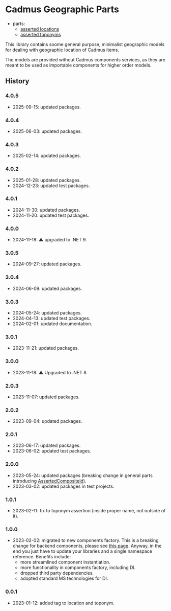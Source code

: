 # Cadmus Geographic Parts

- parts:
  - [asserted locations](docs/asserted-locations.md)
  - [asserted toponyms](docs/asserted-toponyms.md)

This library contains soome general purpose, minimalist geographic models for dealing with geographic location of Cadmus items.

The models are provided without Cadmus components services, as they are meant to be used as importable components for higher order models.

## History

### 4.0.5

- 2025-09-15: updated packages.

### 4.0.4

- 2025-06-03: updated packages.

### 4.0.3

- 2025-02-14: updated packages.

### 4.0.2

- 2025-01-28: updated packages.
- 2024-12-23: updated test packages.

### 4.0.1

- 2024-11-30: updated packages.
- 2024-11-20: updated test packages.

### 4.0.0

- 2024-11-18: ⚠️ upgraded to .NET 9.

### 3.0.5

- 2024-09-27: updated packages.

### 3.0.4

- 2024-06-09: updated packages.

### 3.0.3

- 2024-05-24: updated packages.
- 2024-04-13: updated test packages.
- 2024-02-01: updated documentation.

### 3.0.1

- 2023-11-21: updated packages.

### 3.0.0

- 2023-11-18: ⚠️ Upgraded to .NET 8.

### 2.0.3

- 2023-11-07: updated packages.

### 2.0.2

- 2023-09-04: updated packages.

### 2.0.1

- 2023-06-17: updated packages.
- 2023-06-02: updated test packages.

### 2.0.0

- 2023-05-24: updated packages (breaking change in general parts introducing [AssertedCompositeId](https://github.com/vedph/cadmus-bricks-shell/blob/master/projects/myrmidon/cadmus-refs-asserted-ids/README.md#asserted-composite-id)).
- 2023-03-02: updated packages in test projects.

### 1.0.1

- 2023-02-11: fix to toponym assertion (inside proper name, not outside of it).

### 1.0.0

- 2023-02-02: migrated to new components factory. This is a breaking change for backend components, please see [this page](https://myrmex.github.io/overview/cadmus/dev/history/#2023-02-01---backend-infrastructure-upgrade). Anyway, in the end you just have to update your libraries and a single namespace reference. Benefits include:
  - more streamlined component instantiation.
  - more functionality in components factory, including DI.
  - dropped third party dependencies.
  - adopted standard MS technologies for DI.

### 0.0.1

- 2023-01-12: added tag to location and toponym.
